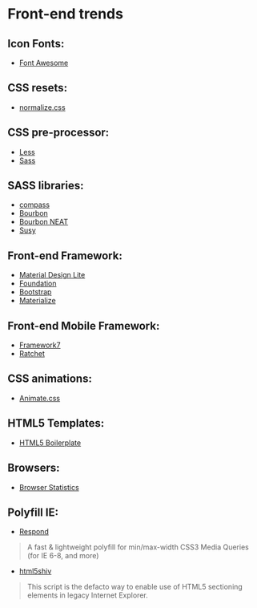# Front-end trends

## Icon Fonts:
  - [Font Awesome](http://fontawesome.io/)

## CSS resets:
  - [normalize.css](http://necolas.github.io/normalize.css/)

## CSS pre-processor:
  - [Less](http://lesscss.org/)
  - [Sass](http://sass-lang.com/)

## SASS libraries:
  - [compass](http://compass-style.org/)
  - [Bourbon](http://bourbon.io/)
  - [Bourbon NEAT](http://neat.bourbon.io/)
  - [Susy](http://susy.oddbird.net/)

## Front-end Framework: 
  - [Material Design Lite](http://www.getmdl.io/)
  - [Foundation](http://foundation.zurb.com/)
  - [Bootstrap](http://getbootstrap.com/)
  - [Materialize](http://materializecss.com/)

## Front-end Mobile Framework: 
  - [Framework7](http://www.idangero.us/framework7)
  - [Ratchet](http://goratchet.com/)

## CSS animations:
  - [Animate.css](https://daneden.github.io/animate.css/)

## HTML5 Templates:
  - [HTML5 Boilerplate](https://html5boilerplate.com/)

## Browsers:
  - [Browser Statistics](http://www.w3schools.com/browsers/browsers_stats.asp)

## Polyfill IE:
  - [Respond](https://github.com/scottjehl/Respond)
  > A fast & lightweight polyfill for min/max-width CSS3 Media Queries (for IE 6-8, and more)

  - [html5shiv](https://github.com/afarkas/html5shiv)
  > This script is the defacto way to enable use of HTML5 sectioning elements in legacy Internet Explorer.
